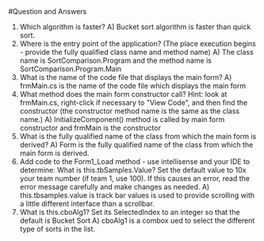 #Question and Answers
1) Which algorithm is faster?
A) Bucket sort algorithm is faster than quick sort.
2) Where is the entry point of the application? (The place execution begins - provide the fully qualified class name and method name)
A) The class name is SortComparison.Program and the method name is SortComparison.Program.Main
3) What is the name of the code file that displays the main form?
A) frmMain.cs is the name of the code file  which displays the main form
4) What method does the main form constructor call?  Hint: look at frmMain.cs, right-click if necessary to "View Code", and then find the constructor (the constructor method name is the same as the class name.)
A) InitializeComponent() method is called by  main form constructor and  frmMain is the constructor
5) What is the fully qualified name of the class from which the main form is derived? 
A) Form is the fully qualified name of the class from which the main form is derived.
6) Add code to the Form1_Load method - use intellisense and your IDE to determine: What is this.tbSamples.Value? Set the default value to 10x your team number (if team 1, use 100). If this causes an error, read the error message carefully and make changes as needed.
A) this.tbsamples.value is track bar values is used to provide scrolling with a little different interface than a scrollbar.
7) What is this.cboAlg1?  Set its SelectedIndex to an integer so that the default is Bucket Sort
A) cboAlg1 is a combox ued to select the different type of sorts in the list.

